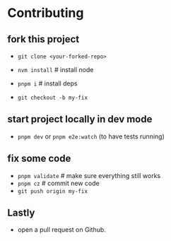 # Contributing

## fork this project

- `git clone <your-forked-repo>`
- `nvm install` # install node
- `pnpm i` # install deps

- `git checkout -b my-fix`

## start project locally in dev mode

- `pnpm dev` or `pnpm e2e:watch` (to have tests running)

## fix some code

- `pnpm validate` # make sure everything still works
- `pnpm cz` # commit new code
- `git push origin my-fix`

## Lastly

- open a pull request on Github.

